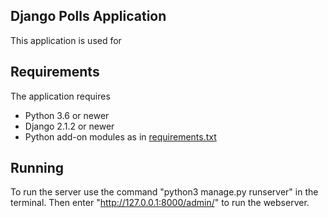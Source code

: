  ## Django Polls Application
 This application is used for 

 ## Requirements

 The application requires
 * Python 3.6 or newer
 * Django 2.1.2 or newer
 * Python add-on modules as in [requirements.txt](requirements.txt)

 ## Running
 To run the server use the command "python3 manage.py runserver" in the terminal.
 Then enter "http://127.0.0.1:8000/admin/" to run the webserver.